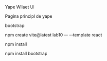 Yape  Wllaet UI

Pagina principl de yape 

bootstrap 

npm create vite@latest lab10 -- --template react

npm install 

npm install bootstrap
